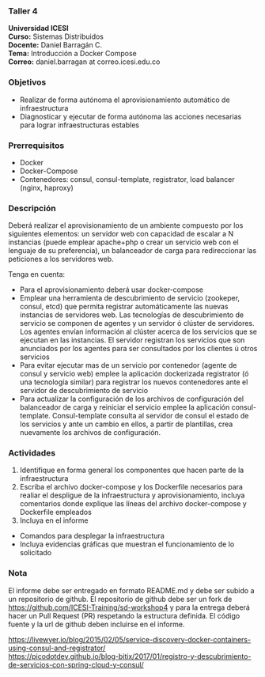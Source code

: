 ### Taller 4
**Universidad ICESI**  
**Curso:** Sistemas Distribuidos  
**Docente:** Daniel Barragán C.  
**Tema:** Introducción a Docker Compose  
**Correo:** daniel.barragan at correo.icesi.edu.co

### Objetivos
* Realizar de forma autónoma el aprovisionamiento automático de infraestructura
* Diagnosticar y ejecutar de forma autónoma las acciones necesarias para lograr infraestructuras estables

### Prerrequisitos
* Docker
* Docker-Compose
* Contenedores: consul, consul-template, registrator, load balancer (nginx, haproxy)

### Descripción
Deberá realizar el aprovisionamiento de un ambiente compuesto por los siguientes elementos:
un servidor web con capacidad de escalar a N instancias (puede	emplear	apache+php o crear	un servicio web con el	lenguaje de su preferencia), un balanceador de carga para redireccionar las peticiones a los servidores web.

Tenga en cuenta:
* Para el aprovisionamiento deberá usar docker-compose
* Emplear una herramienta de descubrimiento de servicio (zookeper, consul, etcd) que permita
registrar automáticamente las nuevas instancias de servidores web. Las tecnologías de descubrimiento de servicio se componen de agentes y un servidor ó clúster de servidores. Los
agentes envían información al clúster acerca de los servicios que se ejecutan en las instancias. El servidor registran los servicios que son anunciados por los agentes para ser consultados por los clientes ú otros servicios
* Para evitar ejecutar mas de un servicio por contenedor (agente de consul y servicio web) emplee la aplicación dockerizada registrator (ó una tecnología similar) para registrar los nuevos contenedores ante el servidor de descubrimiento de servicio
* Para actualizar la configuración de los archivos de configuración del balanceador de carga y reiniciar el servicio emplee la aplicación consul-template. Consul-template consulta al servidor de consul el estado de los servicios y ante un cambio en ellos, a partir de plantillas, crea nuevamente los archivos de configuración.

### Actividades
1. Identifique en forma general los componentes que hacen parte de la infraestructura
2. Escriba el archivo docker-compose y los Dockerfile necesarios para realiar el despligue de la infraestructura y aprovisionamiento, incluya comentarios donde explique las líneas del archivo docker-compose y Dockerfile empleados
3. Incluya en el informe
 * Comandos para desplegar la infraestructura
 * Incluya evidencias gráficas que muestran el funcionamiento de lo solicitado

### Nota
El informe debe ser entregado en formato README.md y debe ser subido a un repositorio de github. El repositorio de github debe ser un fork de https://github.com/ICESI-Training/sd-workshop4 y para la entrega deberá hacer un Pull Request (PR) respetando la estructura definida. El código fuente y la url de github deben incluirse en el informe.  

https://livewyer.io/blog/2015/02/05/service-discovery-docker-containers-using-consul-and-registrator/  
https://picodotdev.github.io/blog-bitix/2017/01/registro-y-descubrimiento-de-servicios-con-spring-cloud-y-consul/
